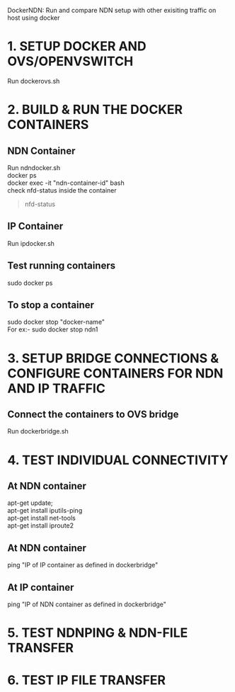 DockerNDN: Run and compare NDN setup with other exisiting traffic on host using docker

# 1. SETUP DOCKER AND OVS/OPENVSWITCH 
Run dockerovs.sh

# 2. BUILD & RUN THE DOCKER CONTAINERS
## NDN Container
Run ndndocker.sh <br />
docker ps <br />
docker exec -it "ndn-container-id" bash <br />
check nfd-status inside the container 
>nfd-status 
## IP Container 
Run ipdocker.sh 
## Test running containers
sudo docker ps
## To stop a container
sudo docker stop "docker-name" <br />
For ex:- sudo docker stop ndn1

# 3. SETUP BRIDGE CONNECTIONS & CONFIGURE CONTAINERS FOR NDN AND IP TRAFFIC
## Connect the containers to OVS bridge
Run dockerbridge.sh

# 4. TEST INDIVIDUAL CONNECTIVITY
## At NDN container
apt-get update; <br />
apt-get install iputils-ping <br />
apt-get install net-tools <br />
apt-get install iproute2

## At NDN container 
ping "IP of IP container as defined in dockerbridge"
## At IP container 
ping "IP of NDN container as defined in dockerbridge"

# 5. TEST NDNPING & NDN-FILE TRANSFER

# 6. TEST IP FILE TRANSFER

